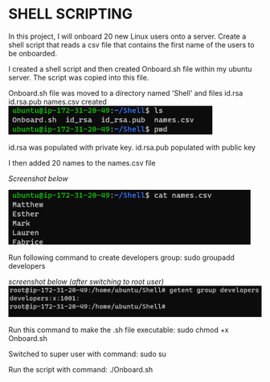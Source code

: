 # SHELL SCRIPTING

In this project, I will onboard 20 new Linux users onto a server. Create a shell script that reads a csv file that contains the first name of the users to be onboarded.


I created a shell script and then created Onboard.sh file within my ubuntu server. The script was copied into this file.


Onboard.sh file was moved to a directory named 'Shell' and files id.rsa id.rsa.pub names.csv created 
![Pic2](./Images/Pic2.png)

id.rsa was populated with private key. id.rsa.pub populated with public key 


I then added 20 names to the names.csv file 

*Screenshot below*

![Pic3](./Images/Pic3.png)



                                                  
Run following command to create developers group: sudo groupadd developers

*screenshot below (after switching to root user)*
![Pic4](./Images/Pic4.png)


Run this command to make the .sh file executable: sudo chmod +x Onboard.sh

Switched to super user with command: sudo su

Run the script with command: ./Onboard.sh
